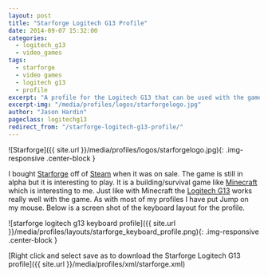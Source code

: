```yaml
---
layout: post
title: "Starforge Logitech G13 Profile"
date: 2014-09-07 15:32:00
categories:
  - logitech_g13
  - video_games
tags:
  - starforge
  - video games
  - logitech g13
  - profile
excerpt: "A profile for the Logitech G13 that can be used with the game Starforge"
excerpt-img: "/media/profiles/logos/starforgelogo.jpg"
author: "Jason Hardin"
pageclass: logitechg13
redirect_from: "/starforge-logitech-g13-profile/"
---
```


![Starforge]({{ site.url }}/media/profiles/logos/starforgelogo.jpg){: .img-responsive .center-block }

I bought [Starforge](http://www.starforge.com/#) off of [Steam](http://store.steampowered.com/) when it was on sale. The game is still in alpha but it is interesting to play. It is a building/survival game like [Minecraft](https://minecraft.net/) which is interesting to me. Just like with Minecraft the [Logitech G13](http://gaming.logitech.com/en-us/product/g13-advanced-gameboard) works really well with the game. As with most of my profiles I have put Jump on my mouse. Below is a screen shot of the keyboard layout for the profile.

![starforge logitech g13 keyboard profile]({{ site.url }}/media/profiles/layouts/starforge_keyboard_profile.png){: .img-responsive .center-block }

[Right click and select save as to download the Starforge Logitech G13 profile]({{ site.url }}/media/profiles/xml/starforge.xml)
